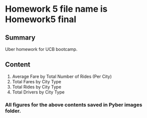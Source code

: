 # Homework 5 file name is Homework5 final

## Summary
Uber homework for UCB bootcamp.

## Content
1.	Average Fare by Total Number of Rides (Per City)
2.	Total Fares by City Type
3.	Total Rides by City Type
4.	Total Drivers by City Type
### All figures for the above contents saved in Pyber images folder.
